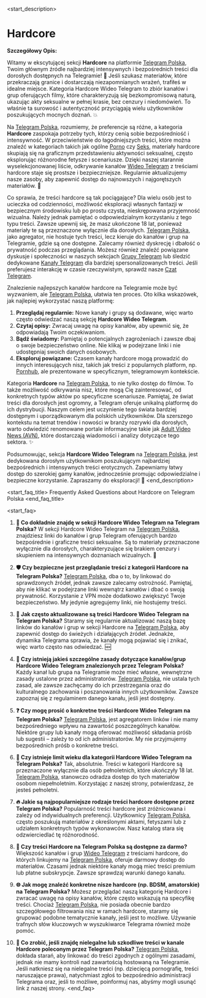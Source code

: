<start_description>
# Hardcore

**Szczegółowy Opis:**

Witamy w ekscytującej sekcji **Hardcore** na platformie [Telegram Polska](/), Twoim głównym źródle najbardziej intensywnych i bezpośrednich treści dla dorosłych dostępnych na Telegramie! 🔞 Jeśli szukasz materiałów, które przekraczają granice i dostarczają niezapomnianych wrażeń, trafiłeś w idealne miejsce. Kategoria Hardcore Wideo Telegram to zbiór kanałów i grup oferujących filmy, które charakteryzują się bezkompromisową naturą, ukazując akty seksualne w pełnej krasie, bez cenzury i niedomówień. To właśnie ta surowość i autentyczność przyciągają wielu użytkowników poszukujących mocnych doznań. 💥

Na [Telegram Polska](/), rozumiemy, że preferencje są różne, a kategoria **Hardcore** zaspokaja potrzeby tych, którzy cenią sobie bezpośredniość i intensywność. W przeciwieństwie do łagodniejszych treści, które można znaleźć w kategoriach takich jak ogólne [Porno](/wideo/porno/) czy [Seks](/wideo/seks/), materiały hardcore skupiają się na graficznym przedstawieniu aktywności seksualnej, często eksplorując różnorodne fetysze i scenariusze. Dzięki naszej starannie wyselekcjonowanej liście, odkrywanie kanałów [Wideo Telegram](/wideo/) z treściami hardcore staje się prostsze i bezpieczniejsze. Regularnie aktualizujemy nasze zasoby, aby zapewnić dostęp do najnowszych i najgorętszych materiałów. 🚀

Co sprawia, że treści hardcore są tak pociągające? Dla wielu osób jest to ucieczka od codzienności, możliwość eksploracji własnych fantazji w bezpiecznym środowisku lub po prostu czysta, nieskrępowana przyjemność wizualna. Należy jednak pamiętać o odpowiedzialnym korzystaniu z tego typu treści. Zawsze upewnij się, że masz ukończone 18 lat, ponieważ materiały te są przeznaczone wyłącznie dla dorosłych. [Telegram Polska](/), jako agregator, nie hostuje tych treści, lecz kieruje do kanałów i grup na Telegramie, gdzie są one dostępne. Zalecamy również dyskrecję i dbałość o prywatność podczas przeglądania. Możesz również znaleźć powiązane dyskusje i społeczności w naszych sekcjach [Grupy Telegram](/grupy/) lub śledzić dedykowane [Kanały Telegram](/kanaly/) dla bardziej spersonalizowanych treści. Jeśli preferujesz interakcję w czasie rzeczywistym, sprawdź nasze [Czat Telegram](/czat/).

Znalezienie najlepszych kanałów hardcore na Telegramie może być wyzwaniem, ale [Telegram Polska](/), ułatwia ten proces. Oto kilka wskazówek, jak najlepiej wykorzystać naszą platformę:
1.  **Przeglądaj regularnie:** Nowe kanały i grupy są dodawane, więc warto często odwiedzać naszą sekcję **Hardcore Wideo Telegram**.
2.  **Czytaj opisy:** Zwracaj uwagę na opisy kanałów, aby upewnić się, że odpowiadają Twoim oczekiwaniom.
3.  **Bądź świadomy:** Pamiętaj o potencjalnych zagrożeniach i zawsze dbaj o swoje bezpieczeństwo online. Nie klikaj w podejrzane linki i nie udostępniaj swoich danych osobowych.
4.  **Eksploruj powiązane:** Czasem kanały hardcore mogą prowadzić do innych interesujących nisz, takich jak treści z popularnych platform, np. [Pornhub](/wideo/pornhub/), ale prezentowane w specyficznym, telegramowym kontekście.

Kategoria **Hardcore** na [Telegram Polska](/), to nie tylko dostęp do filmów. To także możliwość odkrywania nisz, które mogą Cię zainteresować, od konkretnych typów aktów po specyficzne scenariusze. Pamiętaj, że świat treści dla dorosłych jest ogromny, a Telegram oferuje unikalną platformę do ich dystrybucji. Naszym celem jest uczynienie tego świata bardziej dostępnym i uporządkowanym dla polskich użytkowników. Dla szerszego kontekstu na temat trendów i nowości w branży rozrywki dla dorosłych, warto odwiedzić renomowane portale informacyjne takie jak [Adult Video News (AVN)](https://avn.com), które dostarczają wiadomości i analizy dotyczące tego sektora. ✨

Podsumowując, sekcja **Hardcore Wideo Telegram** na [Telegram Polska](/), jest dedykowana dorosłym użytkownikom poszukującym najbardziej bezpośrednich i intensywnych treści erotycznych. Zapewniamy łatwy dostęp do szerokiej gamy kanałów, jednocześnie promując odpowiedzialne i bezpieczne korzystanie. Zapraszamy do eksploracji! 🍑
<end_description>

<start_faq_title>
Frequently Asked Questions about Hardcore on Telegram Polska
<end_faq_title>

<start_faq>
1. **🧐 Co dokładnie znajdę w sekcji Hardcore Wideo Telegram na Telegram Polska?**
W sekcji Hardcore Wideo Telegram na [Telegram Polska](/), znajdziesz linki do kanałów i grup Telegram oferujących bardzo bezpośrednie i graficzne treści seksualne. Są to materiały przeznaczone wyłącznie dla dorosłych, charakteryzujące się brakiem cenzury i skupieniem na intensywnych doznaniach wizualnych. 🔞

2. **🛡️ Czy bezpieczne jest przeglądanie treści z kategorii Hardcore na Telegram Polska?**
[Telegram Polska](/), dba o to, by linkować do sprawdzonych źródeł, jednak zawsze zalecamy ostrożność. Pamiętaj, aby nie klikać w podejrzane linki wewnątrz kanałów i dbać o swoją prywatność. Korzystanie z VPN może dodatkowo zwiększyć Twoje bezpieczeństwo. My jedynie agregujemy linki, nie hostujemy treści.

3. **🔄 Jak często aktualizowane są treści Hardcore Wideo Telegram na Telegram Polska?**
Staramy się regularnie aktualizować naszą bazę linków do kanałów i grup w sekcji Hardcore na [Telegram Polska](/), aby zapewnić dostęp do świeżych i działających źródeł. Jednakże, dynamika Telegrama sprawia, że kanały mogą pojawiać się i znikać, więc warto często nas odwiedzać. 🆕

4. **📜 Czy istnieją jakieś szczególne zasady dotyczące kanałów/grup Hardcore Wideo Telegram znalezionych przez Telegram Polska?**
Każdy kanał lub grupa na Telegramie może mieć własne, wewnętrzne zasady ustalone przez administratorów. [Telegram Polska](/), nie ustala tych zasad, ale zawsze zachęcamy do ich przestrzegania oraz do kulturalnego zachowania i poszanowania innych użytkowników. Zawsze zapoznaj się z regulaminem danego kanału, jeśli jest dostępny.

5. **❓ Czy mogę prosić o konkretne treści Hardcore Wideo Telegram na Telegram Polska?**
[Telegram Polska](/), jest agregatorem linków i nie mamy bezpośredniego wpływu na zawartość poszczególnych kanałów. Niektóre grupy lub kanały mogą oferować możliwość składania próśb lub sugestii – zależy to od ich administratorów. My nie przyjmujemy bezpośrednich próśb o konkretne treści.

6. **🔞 Czy istnieje limit wieku dla kategorii Hardcore Wideo Telegram na Telegram Polska?**
Tak, absolutnie. Treści w kategorii Hardcore są przeznaczone wyłącznie dla osób pełnoletnich, które ukończyły 18 lat. [Telegram Polska](/), stanowczo odradza dostęp do tych materiałów osobom niepełnoletnim. Korzystając z naszej strony, potwierdzasz, że jesteś pełnoletni.

7. **🔥 Jakie są najpopularniejsze rodzaje treści hardcore dostępne przez Telegram Polska?**
Popularność treści hardcore jest zróżnicowana i zależy od indywidualnych preferencji. Użytkownicy [Telegram Polska](/), często poszukują materiałów z określonymi aktami, fetyszami lub z udziałem konkretnych typów wykonawców. Nasz katalog stara się odzwierciedlać tę różnorodność.

8. **💸 Czy treści Hardcore na Telegram Polska są dostępne za darmo?**
Większość kanałów i grup [Wideo Telegram](/wideo/) z treściami hardcore, do których linkujemy na [Telegram Polska](/), oferuje darmowy dostęp do materiałów. Czasami jednak niektóre kanały mogą mieć treści premium lub płatne subskrypcje. Zawsze sprawdzaj warunki danego kanału.

9. **🌐 Jak mogę znaleźć konkretne nisze hardcore (np. BDSM, amatorskie) na Telegram Polska?**
Możesz przeglądać naszą kategorię Hardcore i zwracać uwagę na opisy kanałów, które często wskazują na specyfikę treści. Chociaż [Telegram Polska](/), nie posiada obecnie bardzo szczegółowego filtrowania nisz w ramach hardcore, staramy się grupować podobne tematycznie kanały, jeśli jest to możliwe. Używanie trafnych słów kluczowych w wyszukiwarce Telegrama również może pomóc.

10. **🚨 Co zrobić, jeśli znajdę nielegalne lub szkodliwe treści w kanale Hardcore poleconym przez Telegram Polska?**
[Telegram Polska](/), dokłada starań, aby linkować do treści zgodnych z ogólnymi zasadami, jednak nie mamy kontroli nad zawartością hostowaną na Telegramie. Jeśli natkniesz się na nielegalne treści (np. dziecięcą pornografię, treści naruszające prawa), natychmiast zgłoś to bezpośrednio administracji Telegrama oraz, jeśli to możliwe, poinformuj nas, abyśmy mogli usunąć link z naszej strony.
<end_faq>